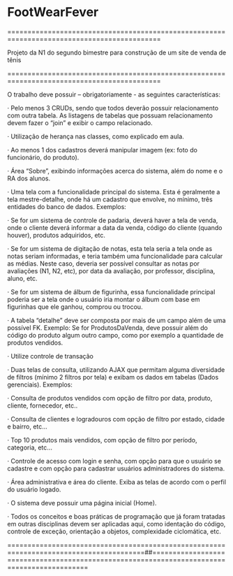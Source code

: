 # FootWearFever
============================================================================================

Projeto da N1 do segundo bimestre para construção de um site de venda de tênis

============================================================================================

O trabalho deve possuir – obrigatoriamente - as seguintes características:

  · Pelo menos 3 CRUDs, sendo que todos deverão possuir relacionamento com outra tabela. As listagens de tabelas que possuam relacionamento devem fazer o “join” e exibir o campo relacionado.

  · Utilização de herança nas classes, como explicado em aula.
  
  · Ao menos 1 dos cadastros deverá manipular imagem (ex: foto do funcionário, do produto).
  
  · Área “Sobre”, exibindo informações acerca do sistema, além do nome e o RA dos alunos.
  
  · Uma tela com a funcionalidade principal do sistema. Esta é geralmente a tela mestre-detalhe, onde há um cadastro que envolve, no mínimo, três entidades do banco de dados. Exemplos:
  
  · Se for um sistema de controle de padaria, deverá haver a tela de venda, onde o cliente deverá informar a data da venda, código do cliente (quando houver), produtos adquiridos, etc.
  
  ·  Se for um sistema de digitação de notas, esta tela seria a tela onde as notas seriam informadas, e teria também uma funcionalidade para calcular as médias. Neste caso, deveria ser possível consultar as notas por avaliações (N1, N2, etc), por data da avaliação, por professor, disciplina, aluno, etc.
  
  ·  Se for um sistema de álbum de figurinha, essa funcionalidade principal poderia ser a tela onde o usuário iria montar o álbum com base em figurinhas que ele ganhou, comprou ou trocou.
  
  ·  A tabela “detalhe” deve ser composta por mais de um campo além de uma possível FK. Exemplo: Se for ProdutosDaVenda, deve possuir além do código do produto algum outro campo, como por exemplo a quantidade de produtos vendidos.
  
  ·  Utilize controle de transação
  
  · Duas telas de consulta, utilizando AJAX que permitam alguma diversidade de filtros (mínimo 2 filtros por tela) e exibam os dados em tabelas (Dados gerenciais). Exemplos:
  
  ·  Consulta de produtos vendidos com opção de filtro por data, produto, cliente, fornecedor, etc..
  
  ·  Consulta de clientes e logradouros com opção de filtro por estado, cidade e bairro, etc...
  
  ·  Top 10 produtos mais vendidos, com opção de filtro por período, categoria, etc...
  
  · Controle de acesso com login e senha, com opção para que o usuário se cadastre e com opção para cadastrar usuários administradores do sistema.
  
  · Área administrativa e área do cliente. Exiba as telas de acordo com o perfil do usuário logado.
  
  · O sistema deve possuir uma página inicial (Home).
  
  · Todos os conceitos e boas práticas de programação que já foram tratadas em outras disciplinas devem ser aplicadas aqui, como identação do código, controle de exceção, orientação a objetos, complexidade ciclomática, etc.

========================================================================================##============================================================================================
